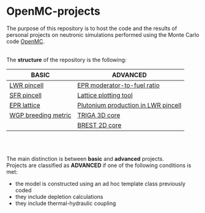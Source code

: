 # OpenMC-projects

The purpose of this repository is to host the code and the results of personal projects on neutronic simulations performed using the Monte Carlo code [OpenMC](https://openmc.org/).
<br></br>

The **structure** of the repository is the following:

|BASIC                                              |ADVANCED                                                          |
|---------------------------------------------------|------------------------------------------------------------------|
|[LWR pincell](./basic/LWR_pincell/)                |[EPR moderator-to-fuel ratio](./advanced/EPR_mod_fuel_ratio/)     |
|[SFR pincell](./basic/SFR_pincell/)                |[Lattice plotting tool](./advanced/EPR_lattice_table/)            |
|[EPR lattice](./basic/EPR_lattice/)                |[Plutonium production in LWR pincell](./advanced/LWR_pincell_Pu/) |
|[WGP breeding metric](./basic/WGP_breeding_metric/)|[TRIGA 3D core](./advanced/TRIGA)                               |
|                                                   |[BREST 2D core](./advanced/BREST_300)                           |

<br></br>


The main distinction is between **basic** and **advanced** projects.\
Projects are classified as **ADVANCED** if one of the following conditions is met:
- the model is constructed using an ad hoc template class previously coded
- they include depletion calculations
- they include thermal-hydraulic coupling




